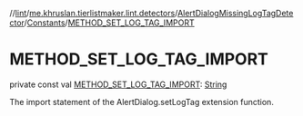 //[lint](../../../../index.md)/[me.khruslan.tierlistmaker.lint.detectors](../../index.md)/[AlertDialogMissingLogTagDetector](../index.md)/[Constants](index.md)/[METHOD_SET_LOG_TAG_IMPORT](-m-e-t-h-o-d_-s-e-t_-l-o-g_-t-a-g_-i-m-p-o-r-t.md)

# METHOD_SET_LOG_TAG_IMPORT

private const val [METHOD_SET_LOG_TAG_IMPORT](-m-e-t-h-o-d_-s-e-t_-l-o-g_-t-a-g_-i-m-p-o-r-t.md): [String](https://kotlinlang.org/api/latest/jvm/stdlib/kotlin/-string/index.html)

The import statement of the AlertDialog.setLogTag extension function.
